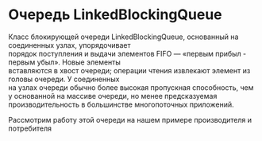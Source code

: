 # Очередь LinkedBlockingQueue

Класс блокирующей очереди LinkedBlockingQueue, основанный на соединенных узлах, упорядочивает  
порядок поступления и выдачи элементов FIFO — «первым прибыл - первым убыл». Новые элементы  
вставляются в хвост очереди; операции чтения извлекают элемент из головы очереди. У соединенных  
на узлах очереди обычно более высокая пропускная способность, чем у основанной на массиве 
очереди,  но менее предсказуемая производительность в большинстве многопоточных приложений.

Рассмотрим работу этой очереди на нашем примере производителя и потребителя
